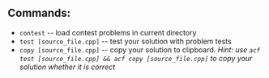 ## Commands:
 - `contest` -- load contest problems in current directory
 - `test [source_file.cpp]` -- test your solution with problem tests
 - `copy [source_file.cpp]` -- copy your solution to clipboard. 
   *Hint: use `acf test [source_file.cpp] && acf copy [source_file.cpp]` to copy your solution whether it is correct*

